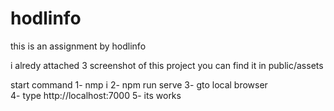 # hodlinfo
this is an assignment by hodlinfo

i alredy attached 3 screenshot of this project you can find it in public/assets

start command
1- nmp i
2- npm run serve
3- gto local browser  
4- type  http://localhost:7000
5- its works 

